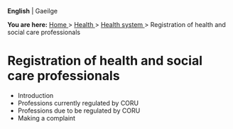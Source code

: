 **English** |  Gaeilge 

**You are here:** [ Home ](/en/) > [ Health ](/en/health/) > [ Health system
](/en/health/health-system/) > Registration of health and social care
professionals

#  Registration of health and social care professionals

  * Introduction 
  * Professions currently regulated by CORU 
  * Professions due to be regulated by CORU 
  * Making a complaint 

